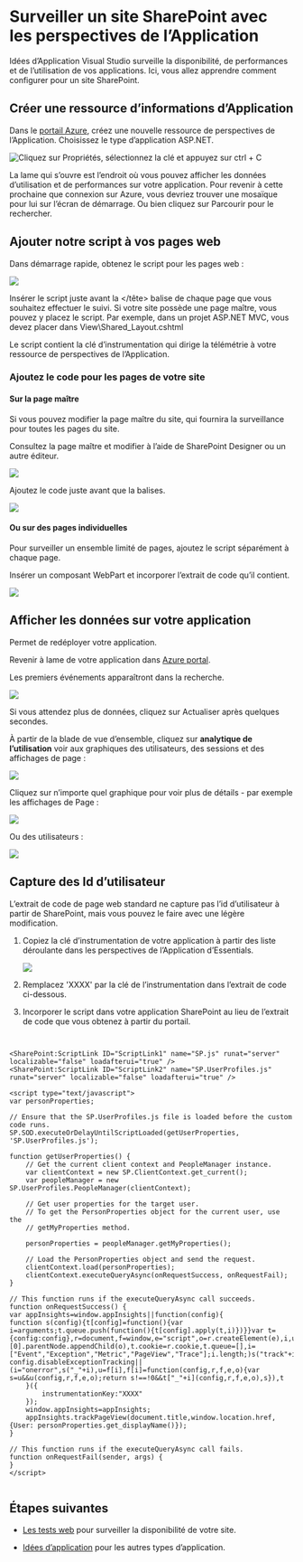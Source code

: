 <properties 
    pageTitle="Surveiller un site SharePoint avec les perspectives de l’Application" 
    description="Démarrer le contrôle d’une nouvelle application avec une nouvelle clé d’instrumentation" 
    services="application-insights" 
    documentationCenter=""
    authors="alancameronwills" 
    manager="douge"/>

<tags 
    ms.service="application-insights" 
    ms.workload="tbd" 
    ms.tgt_pltfrm="ibiza" 
    ms.devlang="na" 
    ms.topic="article" 
    ms.date="03/24/2016" 
    ms.author="awills"/>

# <a name="monitor-a-sharepoint-site-with-application-insights"></a>Surveiller un site SharePoint avec les perspectives de l’Application


Idées d’Application Visual Studio surveille la disponibilité, de performances et de l’utilisation de vos applications. Ici, vous allez apprendre comment configurer pour un site SharePoint.


## <a name="create-an-application-insights-resource"></a>Créer une ressource d’informations d’Application


Dans le [portail Azure](https://portal.azure.com), créez une nouvelle ressource de perspectives de l’Application. Choisissez le type d’application ASP.NET.

![Cliquez sur Propriétés, sélectionnez la clé et appuyez sur ctrl + C](./media/app-insights-sharepoint/01-new.png)


La lame qui s’ouvre est l’endroit où vous pouvez afficher les données d’utilisation et de performances sur votre application. Pour revenir à cette prochaine que connexion sur Azure, vous devriez trouver une mosaïque pour lui sur l’écran de démarrage. Ou bien cliquez sur Parcourir pour le rechercher.
    


## <a name="add-our-script-to-your-web-pages"></a>Ajouter notre script à vos pages web

Dans démarrage rapide, obtenez le script pour les pages web :

![](./media/app-insights-sharepoint/02-monitor-web-page.png)

Insérer le script juste avant la &lt;/tête&gt; balise de chaque page que vous souhaitez effectuer le suivi. Si votre site possède une page maître, vous pouvez y placez le script. Par exemple, dans un projet ASP.NET MVC, vous devez placer dans View\Shared\_Layout.cshtml

Le script contient la clé d’instrumentation qui dirige la télémétrie à votre ressource de perspectives de l’Application.

### <a name="add-the-code-to-your-site-pages"></a>Ajoutez le code pour les pages de votre site

#### <a name="on-the-master-page"></a>Sur la page maître

Si vous pouvez modifier la page maître du site, qui fournira la surveillance pour toutes les pages du site.

Consultez la page maître et modifier à l’aide de SharePoint Designer ou un autre éditeur.

![](./media/app-insights-sharepoint/03-master.png)


Ajoutez le code juste avant que la </head> balises. 


![](./media/app-insights-sharepoint/04-code.png)

#### <a name="or-on-individual-pages"></a>Ou sur des pages individuelles

Pour surveiller un ensemble limité de pages, ajoutez le script séparément à chaque page. 

Insérer un composant WebPart et incorporer l’extrait de code qu’il contient.


![](./media/app-insights-sharepoint/05-page.png)


## <a name="view-data-about-your-app"></a>Afficher les données sur votre application

Permet de redéployer votre application.

Revenir à lame de votre application dans [Azure portal](https://portal.azure.com).

Les premiers événements apparaîtront dans la recherche. 

![](./media/app-insights-sharepoint/09-search.png)

Si vous attendez plus de données, cliquez sur Actualiser après quelques secondes.

À partir de la blade de vue d’ensemble, cliquez sur **analytique de l’utilisation** voir aux graphiques des utilisateurs, des sessions et des affichages de page :

![](./media/app-insights-sharepoint/06-usage.png)

Cliquez sur n’importe quel graphique pour voir plus de détails - par exemple les affichages de Page :

![](./media/app-insights-sharepoint/07-pages.png)

Ou des utilisateurs :


![](./media/app-insights-sharepoint/08-users.png)


## <a name="capturing-user-id"></a>Capture des Id d’utilisateur


L’extrait de code de page web standard ne capture pas l’id d’utilisateur à partir de SharePoint, mais vous pouvez le faire avec une légère modification.


1. Copiez la clé d’instrumentation de votre application à partir des liste déroulante dans les perspectives de l’Application d’Essentials. 


    ![](./media/app-insights-sharepoint/02-props.png)

2. Remplacez 'XXXX' par la clé de l’instrumentation dans l’extrait de code ci-dessous. 
3. Incorporer le script dans votre application SharePoint au lieu de l’extrait de code que vous obtenez à partir du portail.



```


<SharePoint:ScriptLink ID="ScriptLink1" name="SP.js" runat="server" localizable="false" loadafterui="true" /> 
<SharePoint:ScriptLink ID="ScriptLink2" name="SP.UserProfiles.js" runat="server" localizable="false" loadafterui="true" /> 
  
<script type="text/javascript"> 
var personProperties; 
  
// Ensure that the SP.UserProfiles.js file is loaded before the custom code runs. 
SP.SOD.executeOrDelayUntilScriptLoaded(getUserProperties, 'SP.UserProfiles.js'); 
  
function getUserProperties() { 
    // Get the current client context and PeopleManager instance. 
    var clientContext = new SP.ClientContext.get_current(); 
    var peopleManager = new SP.UserProfiles.PeopleManager(clientContext); 
     
    // Get user properties for the target user. 
    // To get the PersonProperties object for the current user, use the 
    // getMyProperties method. 
    
    personProperties = peopleManager.getMyProperties(); 
  
    // Load the PersonProperties object and send the request. 
    clientContext.load(personProperties); 
    clientContext.executeQueryAsync(onRequestSuccess, onRequestFail); 
} 
     
// This function runs if the executeQueryAsync call succeeds. 
function onRequestSuccess() { 
var appInsights=window.appInsights||function(config){
function s(config){t[config]=function(){var i=arguments;t.queue.push(function(){t[config].apply(t,i)})}}var t={config:config},r=document,f=window,e="script",o=r.createElement(e),i,u;for(o.src=config.url||"//az416426.vo.msecnd.net/scripts/a/ai.0.js",r.getElementsByTagName(e)[0].parentNode.appendChild(o),t.cookie=r.cookie,t.queue=[],i=["Event","Exception","Metric","PageView","Trace"];i.length;)s("track"+i.pop());return config.disableExceptionTracking||(i="onerror",s("_"+i),u=f[i],f[i]=function(config,r,f,e,o){var s=u&&u(config,r,f,e,o);return s!==!0&&t["_"+i](config,r,f,e,o),s}),t
    }({
        instrumentationKey:"XXXX"
    });
    window.appInsights=appInsights;
    appInsights.trackPageView(document.title,window.location.href, {User: personProperties.get_displayName()});
} 
  
// This function runs if the executeQueryAsync call fails. 
function onRequestFail(sender, args) { 
} 
</script> 


```



## <a name="next-steps"></a>Étapes suivantes

* [Les tests web](app-insights-monitor-web-app-availability.md) pour surveiller la disponibilité de votre site.

* [Idées d’application](app-insights-overview.md) pour les autres types d’application.



<!--Link references-->


 
